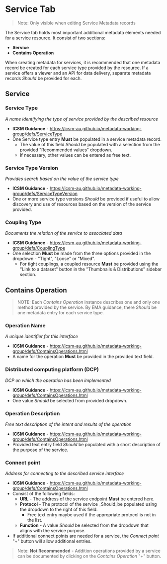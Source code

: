 # Service Tab 

>Note: Only visible when editing Service Metadata records

The Service tab holds most important additional metadata elements needed for a service resource. It consist of two sections:
* **Service**
* **Contains Operation**

When creating metadata for services, it is recommended that one metadata record be created for each service type provided by the resource. If a service offers a viewer and an API for data delivery, separate metadata records _Should_ be provided for each.

## Service

### Service Type
_A name identifying the type of service provided by the described resource_
* **ICSM Guidance** - https://icsm-au.github.io/metadata-working-group/defs/ServiceType
* One Service type entry **Must** be populated in a service metadata record.
    * The value of this field _Should_ be populated with a selection from the provided "Recommended values" dropdown.
    * If necessary, other values can be entered as free text.

### Service Type Version
_Provides search based on the value of the service type_
* **ICSM Guidance** - https://icsm-au.github.io/metadata-working-group/defs/ServiceTypeVersion
* One or more service type versions _Should_ be provided if useful to allow discovery and use of resources based on the version of the service provided.

### Coupling Type
_Documents the relation of the service to associated data_ 
* **ICSM Guidance** - https://icsm-au.github.io/metadata-working-group/defs/CouplingType
* One selection **Must** be made from the three options provided in the dropdown - "Tight", "Loose" or "Mixed".
    * For tight couplings, a coupled resource **Must** be provided using the "Link to a dataset" button in the "Thumbnails & Distributions" sidebar section.

## Contains Operation 
>NOTE: Each _Contains Operation_ instance describes one and only one method provided by the service. By EMA guidance, there _Should_ be one metadata entry for each service type.


### Operation Name
_A unique identifier for this interface_
* **ICSM Guidance** - https://icsm-au.github.io/metadata-working-group/defs/ContainsOperations.html
* A name for the operation **Must** be provided in the provided text field.

### Distributed computing platform (DCP)
_DCP on which the operation has been implemented_
* **ICSM Guidance** - https://icsm-au.github.io/metadata-working-group/defs/ContainsOperations.html
* One value _Should_ be selected from provided dropdown.

### Operation Description
_Free text description of the intent and results of the operation_
* **ICSM Guidance** - https://icsm-au.github.io/metadata-working-group/defs/ContainsOperations.html
* Provided text entry field _Should_ be populated with a short description of the purpose of the service.

### Connect point
_Address for connecting to the described service interface_
* **ICSM Guidance** - https://icsm-au.github.io/metadata-working-group/defs/ContainsOperations.html
* Consist of the following fields:
    * **URL** - The address of the service endpoint **Must** be entered here.
    * **Protocol** - The protocol of the service _Should_be populated using the dropdown to the right of this field.
        * Free text entry maybe used if the appropriate protocol is not in the list.
    * **Function** - A value _Should_ be selected from the dropdown that aligns with the service purpose.
* If additional connect points are needed for a service, the _Connect point_ "+" button will allow additional entries.
>Note: **Not Recommended** - Addition operations provided by a service can be documented by clicking on the _Contains Operation_ "+" button.


